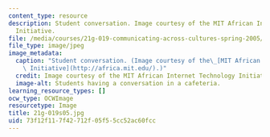 ```yaml
---
content_type: resource
description: Student conversation. Image courtesy of the MIT African Internet Technology
  Initiative.
file: /media/courses/21g-019-communicating-across-cultures-spring-2005/73f12f117f42712f05f55cc52ac60fcc_21g-019s05.jpg
file_type: image/jpeg
image_metadata:
  caption: "Student conversation. (Image courtesy of the\_[MIT African Internet Technology\
    \ Initiative](http://africa.mit.edu/).)"
  credit: Image courtesy of the MIT African Internet Technology Initiative.
  image-alt: Students having a conversation in a cafeteria.
learning_resource_types: []
ocw_type: OCWImage
resourcetype: Image
title: 21g-019s05.jpg
uid: 73f12f11-7f42-712f-05f5-5cc52ac60fcc
---
```

